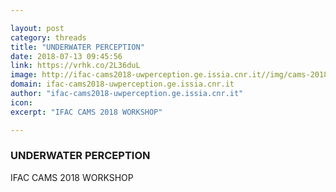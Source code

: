 ```yaml
---

layout: post
category: threads
title: "UNDERWATER PERCEPTION"
date: 2018-07-13 09:45:56
link: https://vrhk.co/2L36duL
image: http://ifac-cams2018-uwperception.ge.issia.cnr.it//img/cams-2018.jpg
domain: ifac-cams2018-uwperception.ge.issia.cnr.it
author: "ifac-cams2018-uwperception.ge.issia.cnr.it"
icon: 
excerpt: "IFAC CAMS 2018 WORKSHOP"

---
```


### UNDERWATER PERCEPTION

IFAC CAMS 2018 WORKSHOP